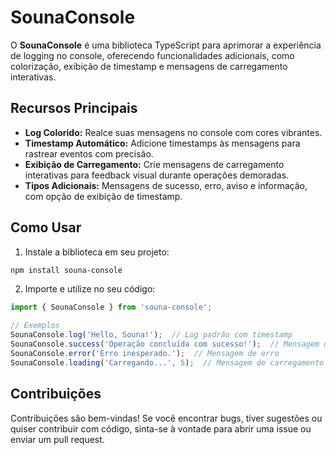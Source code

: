 # SounaConsole

O **SounaConsole** é uma biblioteca TypeScript para aprimorar a experiência de logging no console, oferecendo funcionalidades adicionais, como colorização, exibição de timestamp e mensagens de carregamento interativas.

## Recursos Principais

- **Log Colorido:** Realce suas mensagens no console com cores vibrantes.
- **Timestamp Automático:** Adicione timestamps às mensagens para rastrear eventos com precisão.
- **Exibição de Carregamento:** Crie mensagens de carregamento interativas para feedback visual durante operações demoradas.
- **Tipos Adicionais:** Mensagens de sucesso, erro, aviso e informação, com opção de exibição de timestamp.

## Como Usar

1. Instale a biblioteca em seu projeto:

```bash
npm install souna-console
```

2. Importe e utilize no seu código:

```typescript
import { SounaConsole } from 'souna-console';

// Exemplos
SounaConsole.log('Hello, Souna!');  // Log padrão com timestamp
SounaConsole.success('Operação concluída com sucesso!');  // Mensagem de sucesso
SounaConsole.error('Erro inesperado.');  // Mensagem de erro
SounaConsole.loading('Carregando...', 5);  // Mensagem de carregamento por 5 segundos
```

## Contribuições

Contribuições são bem-vindas! Se você encontrar bugs, tiver sugestões ou quiser contribuir com código, sinta-se à vontade para abrir uma issue ou enviar um pull request.
